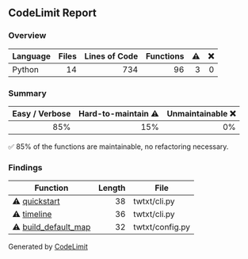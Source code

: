 ## CodeLimit Report

### Overview
| **Language** | **Files** | **Lines of Code** | **Functions** | **⚠** | **❌** |
| --- | ---: | ---: | ---: | ---: | ---: |
| Python | 14 | 734 | 96 | 3 | 0 |

### Summary
| **Easy / Verbose** | **Hard-to-maintain ⚠** | **Unmaintainable ❌** |
| ---: | ---: | ---: |
| 85% | 15% | 0% |

✅ 85% of the functions are maintainable, no refactoring necessary.

### Findings
| **Function** | **Length** | **File** |
| --- | ---: | --- |
| ⚠ [quickstart](https://github.com/robvanderleek/twtxt/blob/HEAD/twtxt/cli.py#L277-L328) | 38 | twtxt/cli.py |
| ⚠ [timeline](https://github.com/robvanderleek/twtxt/blob/HEAD/twtxt/cli.py#L124-L166) | 36 | twtxt/cli.py |
| ⚠ [build_default_map](https://github.com/robvanderleek/twtxt/blob/HEAD/twtxt/config.py#L222-L253) | 32 | twtxt/config.py |

Generated by [CodeLimit](https://getcodelimit.github.io)
